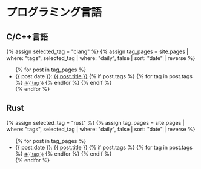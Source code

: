 # プログラミング言語

## C/C++言語

<!-- begin -->
{% assign selected_tag = "clang" %}
{% assign tag_pages = site.pages | where: "tags", selected_tag | where: "daily", false | sort: "date" | reverse %}
<ul>
{% for post in tag_pages %}
  <li>
  {{ post.date }}: <a href="{{ post.url | relative_url }}" class="post-title">{{ post.title }}</a>
  {% if post.tags %}
    {% for tag in post.tags %}
      <a href="{{ 'tag/' | append: tag | url_encode | relative_url }}" class="post-tag"><small><span>#{{ tag }}</span></small></a>
    {% endfor %}
  {% endif %} <!-- post.tags -->
  </li>
{% endfor %}
</ul>
<!-- end -->

## Rust

<!-- begin -->
{% assign selected_tag = "rust" %}
{% assign tag_pages = site.pages | where: "tags", selected_tag | where: "daily", false | sort: "date" | reverse %}
<ul>
{% for post in tag_pages %}
  <li>
  {{ post.date }}: <a href="{{ post.url | relative_url }}" class="post-title">{{ post.title }}</a>
  {% if post.tags %}
    {% for tag in post.tags %}
      <a href="{{ 'tag/' | append: tag | url_encode | relative_url }}" class="post-tag"><small><span>#{{ tag }}</span></small></a>
    {% endfor %}
  {% endif %} <!-- post.tags -->
  </li>
{% endfor %}
</ul>
<!-- end -->
